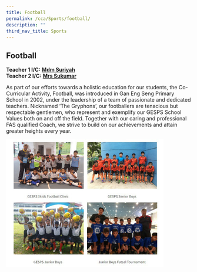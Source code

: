 ```yaml
---
title: Football
permalink: /cca/Sports/football/
description: ""
third_nav_title: Sports
---
```

## Football

**Teacher 1 I/C:** **[Mdm Suriyah](mailto:suriyah_mohamed_noor@schools.gov.sg)**<br>
**Teacher 2 I/C:** **[Mrs Sukumar](mailto:subangkini_sukumar@schools.gov.sg)** 

As part of our efforts towards a holistic education for our students, the Co-Curricular Activity, Football, was introduced in Gan Eng Seng Primary School in 2002, under the leadership of a team of passionate and dedicated teachers. Nicknamed ‘The Gryphons’, our footballers are tenacious but respectable gentlemen, who represent and exemplify our GESPS School Values both on and off the field. Together with our caring and professional FAS qualified Coach, we strive to build on our achievements and attain greater heights every year.

<img src="/images/photo1668932258.jpeg" style="width:85%">